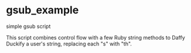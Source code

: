 # gsub_example
simple gsub script

This script combines control flow with a few Ruby string methods to Daffy Duckify a user's string, replacing each "s" with "th".
